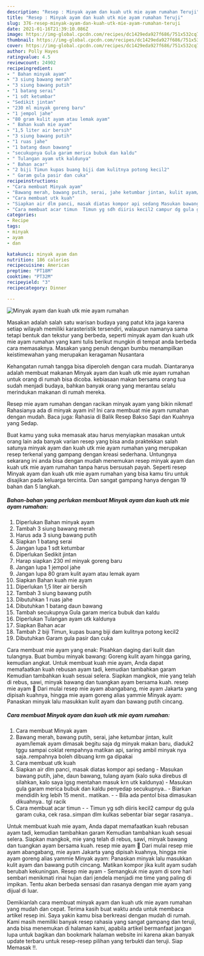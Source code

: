 ```yaml
---
description: "Resep : Minyak ayam dan kuah utk mie ayam rumahan Teruji"
title: "Resep : Minyak ayam dan kuah utk mie ayam rumahan Teruji"
slug: 376-resep-minyak-ayam-dan-kuah-utk-mie-ayam-rumahan-teruji
date: 2021-01-16T21:39:10.086Z
image: https://img-global.cpcdn.com/recipes/dc1429eda927f686/751x532cq70/minyak-ayam-dan-kuah-utk-mie-ayam-rumahan-foto-resep-utama.jpg
thumbnail: https://img-global.cpcdn.com/recipes/dc1429eda927f686/751x532cq70/minyak-ayam-dan-kuah-utk-mie-ayam-rumahan-foto-resep-utama.jpg
cover: https://img-global.cpcdn.com/recipes/dc1429eda927f686/751x532cq70/minyak-ayam-dan-kuah-utk-mie-ayam-rumahan-foto-resep-utama.jpg
author: Polly Hayes
ratingvalue: 4.5
reviewcount: 24902
recipeingredient:
- " Bahan minyak ayam"
- "3 siung bawang merah"
- "3 siung bawang putih"
- "1 batang serai"
- "1 sdt ketumbar"
- "Sedikit jintan"
- "230 ml minyak goreng baru"
- "1 jempol jahe"
- "80 gram kulit ayam atau lemak ayam"
- " Bahan kuah mie ayam"
- "1,5 liter air bersih"
- "3 siung bawang putih"
- "1 ruas jahe"
- "1 batang daun bawang"
- "secukupnya Gula garam merica bubuk dan kaldu"
- " Tulangan ayam utk kaldunya"
- " Bahan acar"
- "2 biji Timun kupas buang biji dam kulitnya potong kecil2"
- " Garam gula pasir dan cuka"
recipeinstructions:
- "Cara membuat Minyak ayam"
- "Bawang merah, bawang putih, serai, jahe ketumbar jintan, kulit ayam/lemak ayam dimasak begitu saja dg minyak makan baru, diaduk2 tggu sampai coklat rempahnya matikan api, saring ambil minyak nya saja..rempahnya boleh dibuang krm ga dipakai"
- "Cara membuat utk kuah"
- "Siapkan air dlm panci, masak diatas kompor api sedang Masukan bawang putih, jahe, daun bawang, tulang ayam (kalo suka direbus dl silahkan, kalo saya lgsg mentahan masuk krn utk kaldunya) Masukan gula garam merica bubuk dan kaldu penyedap secukupnya.. Biarkan mendidih krg lebih 15 menit.. matikan.  Bila ada pentol bisa dimasukan dikuahnya.. tgl racik"
- "Cara membuat acar timun  Timun yg sdh diiris kecil2 campur dg gula garam cuka, cek rasa..simpan dlm kulkas sebentar biar segar rasanya.."
categories:
- Recipe
tags:
- minyak
- ayam
- dan

katakunci: minyak ayam dan 
nutrition: 186 calories
recipecuisine: American
preptime: "PT18M"
cooktime: "PT32M"
recipeyield: "3"
recipecategory: Dinner

---
```



![Minyak ayam dan kuah utk mie ayam rumahan](https://img-global.cpcdn.com/recipes/dc1429eda927f686/751x532cq70/minyak-ayam-dan-kuah-utk-mie-ayam-rumahan-foto-resep-utama.jpg)

Masakan adalah salah satu warisan budaya yang patut kita jaga karena setiap wilayah memiliki karasteristik tersendiri, walaupun namanya sama tetapi bentuk dan tekstur yang berbeda, seperti minyak ayam dan kuah utk mie ayam rumahan yang kami tulis berikut mungkin di tempat anda berbeda cara memasaknya. Masakan yang penuh dengan bumbu menampilkan keistimewahan yang merupakan keragaman Nusantara

Kehangatan rumah tangga bisa diperoleh dengan cara mudah. Diantaranya adalah membuat makanan Minyak ayam dan kuah utk mie ayam rumahan untuk orang di rumah bisa dicoba. kebiasaan makan bersama orang tua sudah menjadi budaya, bahkan banyak orang yang merantau selalu merindukan makanan di rumah mereka.

Resep mie ayam rumahan dengan racikan minyak ayam yang bikin nikmat! Rahasianya ada di minyak ayam ini! Ini cara membuat mie ayam rumahan dengan mudah. Baca juga: Rahasia di Balik Resep Bakso Sapi dan Kuahnya yang Sedap.

Buat kamu yang suka memasak atau harus menyiapkan masakan untuk orang lain ada banyak varian resep yang bisa anda praktekkan salah satunya minyak ayam dan kuah utk mie ayam rumahan yang merupakan resep terkenal yang gampang dengan kreasi sederhana. Untungnya sekarang ini anda bisa dengan mudah menemukan resep minyak ayam dan kuah utk mie ayam rumahan tanpa harus bersusah payah.
Seperti resep Minyak ayam dan kuah utk mie ayam rumahan yang bisa kamu tiru untuk disajikan pada keluarga tercinta. Dan sangat gampang hanya dengan 19 bahan dan 5 langkah.


<!--inarticleads1-->

##### Bahan-bahan yang perlukan membuat Minyak ayam dan kuah utk mie ayam rumahan:

1. Diperlukan  Bahan minyak ayam
1. Tambah 3 siung bawang merah
1. Harus ada 3 siung bawang putih
1. Siapkan 1 batang serai
1. Jangan lupa 1 sdt ketumbar
1. Diperlukan Sedikit jintan
1. Harap siapkan 230 ml minyak goreng baru
1. Jangan lupa 1 jempol jahe
1. Jangan lupa 80 gram kulit ayam atau lemak ayam
1. Siapkan  Bahan kuah mie ayam
1. Diperlukan 1,5 liter air bersih
1. Tambah 3 siung bawang putih
1. Dibutuhkan 1 ruas jahe
1. Dibutuhkan 1 batang daun bawang
1. Tambah secukupnya Gula garam merica bubuk dan kaldu
1. Diperlukan  Tulangan ayam utk kaldunya
1. Siapkan  Bahan acar
1. Tambah 2 biji Timun, kupas buang biji dam kulitnya potong kecil2
1. Dibutuhkan  Garam gula pasir dan cuka


Cara membuat mie ayam yang enak: Pisahkan daging dari kulit dan tulangnya. Buat bumbu minyak bawang: Goreng kulit ayam hingga garing, kemudian angkat. Untuk membuat kuah mie ayam, Anda dapat memafaatkan kuah rebusan ayam tadi, kemudian tambahkan garam Kemudian tambahkan kuah sesuai selera. Siapkan mangkok, mie yang telah di rebus, sawi, minyak bawang dan tuangkan ayam bersama kuah. resep mie ayam 🍜 Dari mulai resep mie ayam abangabang, mie ayam Jakarta yang dipisah kuahnya, hingga mie ayam goreng alias yammie Minyak ayam: Panaskan minyak lalu masukkan kulit ayam dan bawang putih cincang. 

<!--inarticleads2-->

##### Cara membuat  Minyak ayam dan kuah utk mie ayam rumahan:

1. Cara membuat Minyak ayam
1. Bawang merah, bawang putih, serai, jahe ketumbar jintan, kulit ayam/lemak ayam dimasak begitu saja dg minyak makan baru, diaduk2 tggu sampai coklat rempahnya matikan api, saring ambil minyak nya saja..rempahnya boleh dibuang krm ga dipakai
1. Cara membuat utk kuah
1. Siapkan air dlm panci, masak diatas kompor api sedang - Masukan bawang putih, jahe, daun bawang, tulang ayam (kalo suka direbus dl silahkan, kalo saya lgsg mentahan masuk krn utk kaldunya) - Masukan gula garam merica bubuk dan kaldu penyedap secukupnya.. - Biarkan mendidih krg lebih 15 menit.. matikan. -  - Bila ada pentol bisa dimasukan dikuahnya.. tgl racik
1. Cara membuat acar timun -  - Timun yg sdh diiris kecil2 campur dg gula garam cuka, cek rasa..simpan dlm kulkas sebentar biar segar rasanya..


Untuk membuat kuah mie ayam, Anda dapat memafaatkan kuah rebusan ayam tadi, kemudian tambahkan garam Kemudian tambahkan kuah sesuai selera. Siapkan mangkok, mie yang telah di rebus, sawi, minyak bawang dan tuangkan ayam bersama kuah. resep mie ayam 🍜 Dari mulai resep mie ayam abangabang, mie ayam Jakarta yang dipisah kuahnya, hingga mie ayam goreng alias yammie Minyak ayam: Panaskan minyak lalu masukkan kulit ayam dan bawang putih cincang. Matikan kompor jika kulit ayam sudah berubah kekuningan. Resep mie ayam - Semangkuk mie ayam di sore hari sembari menikmati rinai hujan dari jendela menjadi me time yang paling di impikan. Tentu akan berbeda sensasi dan rasanya dengan mie ayam yang dijual di luar. 

Demikianlah cara membuat minyak ayam dan kuah utk mie ayam rumahan yang mudah dan cepat. Terima kasih buat waktu anda untuk membaca artikel resep ini. Saya yakin kamu bisa berkreasi dengan mudah di rumah. Kami masih memiliki banyak resep rahasia yang sangat gampang dan teruji, anda bisa menemukan di halaman kami, apabila artikel bermanfaat jangan lupa untuk bagikan dan bookmark halaman website ini karena akan banyak update terbaru untuk resep-resep pilihan yang terbukti dan teruji. Siap Memasak !!. 
